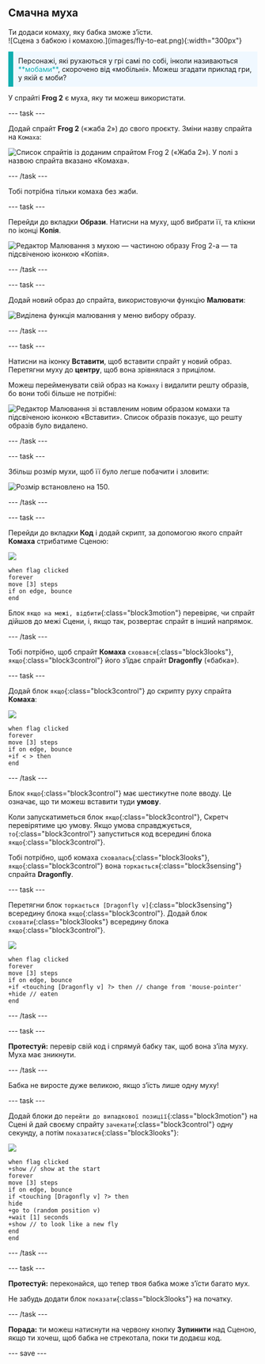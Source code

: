 ## Смачна муха

<div style="display: flex; flex-wrap: wrap">
<div style="flex-basis: 200px; flex-grow: 1; margin-right: 15px;">
Ти додаси комаху, яку бабка зможе зʼїсти. 
</div>
<div>
![Сцена з бабкою і комахою.](images/fly-to-eat.png){:width="300px"}
</div>
</div>

<p style="border-left: solid; border-width:10px; border-color: #0faeb0; background-color: aliceblue; padding: 10px;">
Персонажі, які рухаються у грі самі по собі, інколи називаються <span style="color: #0faeb0">**мобами**</span>, скорочено від «мобільні». Можеш згадати приклад гри, у якій є моби?</p>

У спрайті **Frog 2** є муха, яку ти можеш використати.

--- task ---

Додай спрайт **Frog 2** («жаба 2») до свого проєкту. Зміни назву спрайта на `Комаха`:

![Список спрайтів із доданим спрайтом Frog 2 («Жаба 2»). У полі з назвою спрайта вказано «Комаха».](images/fly-sprite.png)


--- /task ---

Тобі потрібна тільки комаха без жаби.

--- task ---

Перейди до вкладки **Образи**. Натисни на муху, щоб вибрати її, та клікни по іконці **Копія**.

![Редактор Малювання з мухою — частиною образу Frog 2-a — та підсвіченою іконкою «Копія».](images/copy-fly.png)

--- /task ---

--- task ---

Додай новий образ до спрайта, використовуючи функцію **Малювати**:

![Виділена функція малювання у меню вибору образу.](images/paint-sprite.png)

--- /task ---

--- task ---

Натисни на іконку **Вставити**, щоб вставити спрайт у новий образ. Перетягни муху до **центру**, щоб вона зрівнялася з прицілом.

Можеш перейменувати свій образ на `Комаху` і видалити решту образів, бо вони тобі більше не потрібні:

![Редактор Малювання зі вставленим новим образом комахи та підсвіченою іконкою «Вставити». Список образів показує, що решту образів було видалено.](images/fly-costume.png)

--- /task ---

--- task ---

Збільш розмір мухи, щоб її було легше побачити і зловити:

![Розмір встановлено на 150.](images/fly-size.png)

--- /task ---

--- task ---

Перейди до вкладки **Код** і додай скрипт, за допомогою якого спрайт **Комаха** стрибатиме Сценою:

![](images/fly-icon.png)

```blocks3
when flag clicked
forever
move [3] steps
if on edge, bounce
end
```

Блок `якщо на межі, відбити`{:class="block3motion"} перевіряє, чи спрайт дійшов до межі Сцени, і, якщо так, розвертає спрайт в інший напрямок.

--- /task ---

Тобі потрібно, щоб спрайт **Комаха** `сховався`{:class="block3looks"}, `якщо`{:class="block3control"} його зʼїдає спрайт **Dragonfly** («бабка»).

--- task ---

Додай блок `якщо`{:class="block3control"} до скрипту руху спрайта **Комаха**:

![](images/fly-icon.png)

```blocks3
when flag clicked
forever
move [3] steps
if on edge, bounce
+if < > then 
end
```
--- /task ---

Блок `якщо`{:class="block3control"} має шестикутне поле вводу. Це означає, що ти можеш вставити туди **умову**.

Коли запускатиметься блок `якщо`{:class="block3control"}, Скретч перевірятиме цю умову. Якщо умова справджується, `то`{:class="block3control"} запуститься код всередині блока `якщо`{:class="block3control"}.

Тобі потрібно, щоб комаха `сховалась`{:class="block3looks"}, `якщо`{:class="block3control"} вона `торкається`{:class="block3sensing"} спрайта **Dragonfly**.

--- task ---

Перетягни блок `торкається [Dragonfly v]`{:class="block3sensing"} всередину блока `якщо`{:class="block3control"}. Додай блок `сховати`{:class="block3looks"} всередину блока `якщо`{:class="block3control"}.

![](images/fly-icon.png)

```blocks3
when flag clicked
forever
move [3] steps
if on edge, bounce
+if <touching [Dragonfly v] ?> then // change from 'mouse-pointer'
+hide // eaten
end
```

--- /task ---

--- task ---

**Протестуй:** перевір свій код і спрямуй бабку так, щоб вона зʼїла муху. Муха має зникнути.

--- /task ---

Бабка не виросте дуже великою, якщо зʼїсть лише одну муху!

--- task ---

Додай блоки до `перейти до випадкової позиції`{:class="block3motion"} на Сцені й дай своєму спрайту `зачекати`{:class="block3control"} одну секунду, а потім `показатися`{:class="block3looks"}:

![](images/fly-icon.png)

```blocks3
when flag clicked
+show // show at the start
forever
move [3] steps
if on edge, bounce
if <touching [Dragonfly v] ?> then
hide
+go to (random position v)
+wait [1] seconds
+show // to look like a new fly
end
end
```

--- /task ---

--- task ---

**Протестуй:** переконайся, що тепер твоя бабка може зʼїсти багато мух.

Не забудь додати блок `показати`{:class="block3looks"} на початку.

--- /task ---

**Порада:** ти можеш натиснути на червону кнопку **Зупинити** над Сценою, якщо ти хочеш, щоб бабка не стрекотала, поки ти додаєш код.

--- save ---
